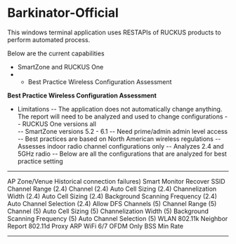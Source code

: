 # Barkinator-Official

This windows terminal application uses RESTAPIs of RUCKUS products to perform automated process. 

Below are the current capabilities
-  SmartZone and RUCKUS One
- - Best Practice Wireless Configuration Assessment
  


**Best Practice Wireless Configuration Assessment**
- Limitations
-- The application does not automatically change anything. The report will need to be analyzed and used to change configurations
-- RUCKUS One versions all  
-- SmartZone versions 5.2 - 6.1 
-- Need prime/admin admin level access
-- Best practices are based on North American wireless regulations
-- Assesses indoor radio channel configurations only
-- Analyzes 2.4 and 5GHz radio
-- Below are all the configurations that are analyzed for best practice setting
**************************************************************************************************************
AP Zone/Venue
        Historical connection failures)
        Smart Monitor
        Recover SSID
        Channel Range (2.4)
        Channel (2.4)
        Auto Cell Sizing (2.4)
        Channelization Width (2.4)
        Auto Cell Sizing (2.4)
        Background Scanning Frequency (2.4)
        Auto Channel Selection (2.4)
        Allow DFS Channels (5)
        Channel Range (5)
        Channel (5)
        Auto Cell Sizing (5)
        Channelization Width (5)
        Background Scanning Frequency (5)
        Auto Channel Selection (5)
WLAN
        802.11k Neighbor Report
        802.11d
        Proxy ARP
        WiFi 6/7
        OFDM Only
        BSS Min Rate
**************************************************************************************************************
